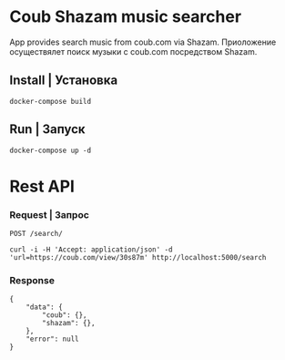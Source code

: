 # Coub Shazam music searcher

App provides search music from coub.com via Shazam.
Приоложение осуществялет поиск музыки с coub.com посредством Shazam.

## Install | Установка
    docker-compose build

## Run | Запуск
    docker-compose up -d

# Rest API

### Request | Запрос

`POST /search/`

    curl -i -H 'Accept: application/json' -d 'url=https://coub.com/view/30s87m' http://localhost:5000/search

### Response

    {
        "data": {
            "coub": {},
            "shazam": {},
        },
        "error": null
    }